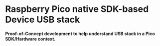 # Raspberry Pico native SDK-based Device USB stack

#### Proof-of-Concept development to help understand USB stack in a Pico SDK/Hardware context.


